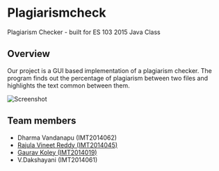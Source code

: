 # Plagiarismcheck
Plagiarism Checker - built for ES 103 2015 Java Class

## Overview
Our project is a GUI based implementation of a plagiarism checker. 
The program finds out the percentage of plagiarism between two files and highlights the text common between them.

![Screenshot](https://raw.githubusercontent.com/iiitb2014/plagiarismcheck/master/screenshot.png)

## Team members
* Dharma Vandanapu (IMT2014062)
* [Rajula Vineet Reddy (IMT2014045)](https://github.com/rajula96reddy)
* [Gaurav Koley (IMT2014019)](https://github.com/arkokoley)
* V.Dakshayani (IMT2014061)
